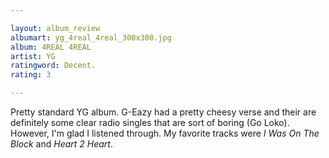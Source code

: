 ```yaml
---

layout: album_review
albumart: yg_4real_4real_300x300.jpg
album: 4REAL 4REAL
artist: YG
ratingword: Decent.
rating: 3

---
```


Pretty standard YG album. G-Eazy had a pretty cheesy verse and their are definitely some clear radio singles that are sort of boring (Go Loko). However, I'm glad I listened through. My favorite tracks were *I Was On The Block* and *Heart 2 Heart*.
